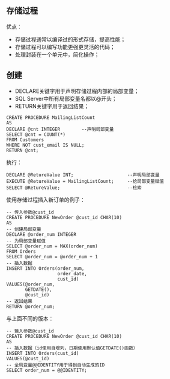 ## 存储过程

优点：

* 存储过程通常以编译过的形式存储，提高性能；
* 存储过程可以编写功能更强更灵活的代码；
* 处理封装在一个单元中，简化操作；

## 创建

* DECLARE关键字用于声明存储过程内部的局部变量；
* SQL Server中所有局部变量名都以@开头；
* RETURN关键字用于返回结果；

```
CREATE PROCEDURE MailingListCount
AS
DECLARE @cnt INTEGER        --声明局部变量
SELECT @cnt = COUNT(*)
FROM Customers
WHERE NOT cust_email IS NULL;
RETURN @cnt;
```

执行：

```
DECLARE @RetureValue INT;                    --声明局部变量
EXECUTE @RetureValue = MailingListCount;     --给局部变量赋值
SELECT @RetureValue;                         --检索
```

使用存储过程插入新订单的例子：

```
-- 传入参数@cust_id
CREATE PROCEDURE NewOrder @cust_id CHAR(10)
AS
-- 创建局部变量
DECLARE @order_num INTEGER
-- 为局部变量赋值
SELECT @order_num = MAX(order_num)
FROM Orders
SELECT @order_num = @order_num + 1
-- 插入数据
INSERT INTO Orders(order_num, 
				   order_date, 
				   cust_id)
VALUES(@order_num,
	   GETDATE(),
	   @cust_id)
-- 返回结果
RETURN @order_num;
```

与上面不同的版本：

```
-- 输入参数@cust_id
CREATE PROCEDURE NewOrder @cust_id CHAR(10)
AS
-- 插入数据（id使用自增列，日期使用默认值GETDATE()函数）
INSERT INTO Orders(cust_id)
VALUES(@cust_id)
-- 全局变量@@IDENTITY用于得到自动生成的ID
SELECT order_num = @@IDENTITY;
```



